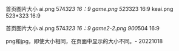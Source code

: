 首页图片大小
ai.png 574*323 16：9
game.png 523*323 16:9
keai.png 523*323 16:9

首页图片大小
ai.png 574*323 16：9
game2-2.png 900*504 16:9

png和jpg，即使大小相同，在页面中显示的大小不同。- 20221018


